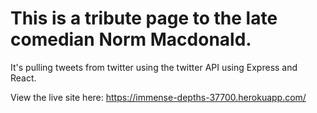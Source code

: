 # This is a tribute page to the late comedian Norm Macdonald. 

It's pulling tweets from twitter using the twitter API using Express and React.

View the live site here: https://immense-depths-37700.herokuapp.com/
